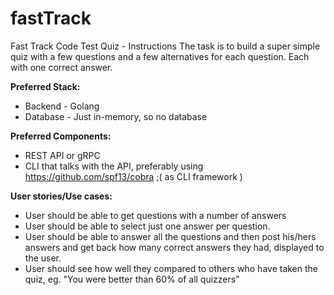 # fastTrack
Fast Track Code Test Quiz - Instructions 
The task is to build a super simple quiz with a few questions and a few alternatives for each question. Each with one correct answer. 

**Preferred Stack:**
- Backend - Golang
- Database - Just in-memory, so no database 

**Preferred Components:**
- REST API or gRPC
- CLI that talks with the API, preferably using https://github.com/spf13/cobra ;( as CLI framework )

**User stories/Use cases:**
- User should be able to get questions with a number of answers
- User should be able to select just one answer per question.
- User should be able to answer all the questions and then post his/hers answers and get back how many correct answers they had, displayed to the user.
- User should see how well they compared to others who have taken the quiz, eg. "You were better than 60% of all quizzers"
